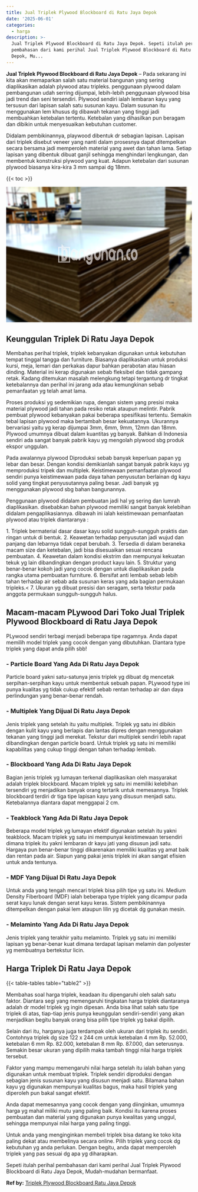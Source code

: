 ```yaml
---
title: Jual Triplek Plywood Blockboard di Ratu Jaya Depok
date: '2025-06-01'
categories:
  - harga
description: >-
  Jual Triplek Plywood Blockboard di Ratu Jaya Depok. Sepeti itulah perihal
  pembahasan dari kami perihal Jual Triplek Plywood Blockboard di Ratu Jaya
  Depok, Mu...
---
```


**Jual Triplek Plywood Blockboard di Ratu Jaya Depok** – Pada sekarang ini kita akan memaparkan salah satu material bangunan yang sering diaplikasikan adalah plywood atau tripleks. penggunaan plywood dalam pembangunan udah serring dijumpai, lebih-lebih penggunaan plywood bisa jadi trend dan seni tersendiri. Plywood sendiri ialah lembaran kayu yang tersusun dari lapisan salah satu susunan kayu. Dalam susunan itu menggunakan lem khusus dg dibawah tekanan yang tinggi jadi membuahkan ketebalan tertentu. Ketebalan yang dihasilkan pun beragam dan dibikin untuk menyesuaikan kebutuhan customer.

Didalam pembikinannya, playwood dibentuk dr sebagian lapisan. Lapisan dari triplek disebut veneer yang nanti dalam prosesnya dapat ditempelkan secara bersama jadi memperoleh material yang awet dan tahan lama. Setiap lapisan yang dibentuk dibuat ganjil sehingga menghindari lengkungan, dan membentuk konstruksi plywood yang kuat. Adapun ketebalan dari susunan plywood biasanya kira-kira 3 mm sampai dg 18mm.

{{< toc >}}

![Jual Triplek Plywood Blockboard di Ratu Jaya Depok](/images/jual-triplek-murah-03.png)

## Keunggulan Triplek Di Ratu Jaya Depok

Membahas perihal triplek, triplek kebanyakan digunakan untuk kebutuhan tempat tinggal tangga dan furniture. Biasanya diaplikasikan untuk produksi kursi, meja, lemari dan perkakas dapur bahkan perabotan atau hiasan dinding. Material ini kerap digunakan sebab fleksibel dan tidak gampang retak. Kadang ditemukan masalah melengkung tetapi tergantung dr tingkat ketebalannya dan perihal ini jarang ada atau kemungkinan sebab pemanfaatan yg telah amat lama.

Proses produksi yg sedemikian rupa, dengan sistem yang presisi maka material plywood jadi tahan pada resiko retak ataupun melintir. Pabrik pembuat plywood kebanyakan pakai beberapa spesifikasi tertentu. Semakin tebal lapisan plywood maka bertambah besar kekuatannya. Ukurannya bervariasi yaitu yg kerap dijumpai 3mm, 6mm, 9mm, 12mm dan 18mm. Plywood umumnya dibuat dalam kuantitas yg banyak. Bahkan di Indonesia sendiri ada sangat banyak pabrik kayu yg mengolah plywood sbg produk ekspor unggulan.

Pada awalannya plywood Diproduksi sebab banyak keperluan papan yg lebar dan besar. Dengan kondisi demikianlah sangat banyak pabrik kayu yg memproduksi tripek dan multiplek. Keistimewaan pemanfaatan plywood sendiri punya keistimewaan pada daya tahan penyusutan berlainan dg kayu solid yang tingkat penyusutannya paling besar. Jadi banyak yg menggunakan plywood sbg bahan bangunannya.

Penggunaan plywood didalam pembuatan jadi hal yg sering dan lumrah diaplikasikan. disebabkan bahan plywood memiliki sangat banyak kelebihan didalam pengaplikasiannya. dibawah ini ialah keistimewaan pemanfaatan plywood atau triplek diantaranya :

1\. Triplek bermaterial dasar dasar kayu solid sungguh-sungguh praktis dan ringan untuk di bentuk. 2. Keawetan terhadap penyusutan jadi wujud dan panjang dan lebarnya tidak cepat berubah. 3. Tersedia di dalam beraneka macam size dan ketebalan, jadi bisa disesuaikan sesuai rencana pembuatan. 4. Keawetan dalam kondisi ekstrim dan mempunyai kekuatan tekuk yg lain dibandingkan dengan product kayu lain. 5. Struktur yang benar-benar kokoh jadi yang cocok dengan untuk diaplikasikan pada rangka utama pembuatan furniture. 6. Bersifat anti lembab sebab lebih tahan terhadap air sebab ada susunan keras yang ada bagian permukaan tripleks.< 7. Ukuran yg dibuat presisi dan seragam, serta tekstur pada anggota permukaan sungguh-sungguh halus.

## Macam-macam PLywood Dari Toko Jual Triplek Plywood Blockboard di Ratu Jaya Depok

PLywood sendiri terbagi menjadi beberapa tipe ragamnya. Anda dapat memilih model triplek yang cocok dengan yang dibutuhkan. Diantara type triplek yang dapat anda pilih sbb!

### \- Particle Board Yang Ada Di Ratu Jaya Depok

Particle board yakni satu-satunya jenis triplek yg dibuat dg mencetak serpihan-serpihan kayu untuk membentuk sebuah papan. PLywood type ini punya kualitas yg tidak cukup efektif sebab rentan terhadap air dan daya perlindungan yang benar-benar rendah.

### \- Multiplek Yang Dijual Di Ratu Jaya Depok

Jenis triplek yang setelah itu yaitu multiplek. Triplek yg satu ini dibikin dengan kulit kayu yang berlapis dan lantas dipres dengan menggunakan tekanan yang tinggi jadi merekat. Tekstur dari multiplek sendiri lebih rapat dibandingkan dengan particle board. Untuk triplek yg satu ini memiliki kapabilitas yang cukup tinggi dengan tahan terhadap lembab.

### \- Blockboard Yang Ada Di Ratu Jaya Depok

Bagian jenis triplek yg lumayan terkenal diaplikasikan oleh masyarakat adalah triplek blockboard. Macam triplek yg satu ini memiliki kelebihan tersendiri yg menjadikan banyak orang tertarik untuk memesannya. Triplek blockboard terdiri dr tiga tipe lapisan kayu yang disusun menjadi satu. Ketebalannya diantara dapat menggapai 2 cm.

### \- Teakblock Yang Ada Di Ratu Jaya Depok

Beberapa model triplek yg lumayan efektif digunakan setelah itu yakni teakblock. Macam triplek yg satu ini mempunyai keistimewaan tersendiri dimana triplek itu yakni lembaran dr kayu jati yang disusun jadi satu. Hargaya pun benar-benar tinggi dikarenakan memiliki kualitas yg amat baik dan rentan pada air. Siapun yang pakai jenis triplek ini akan sangat efisien untuk anda tentunya.

### \- MDF Yang Dijual Di Ratu Jaya Depok

Untuk anda yang tengah mencari triplek bisa pilih tipe yg satu ini. Medium Density Fiberboard (MDF) ialah beberapa type triplek yang dicampur pada serat kayu lunak dengan serat kayu keras. Sistem pembikinannya ditempelkan dengan pakai lem ataupun lilin yg dicetak dg gunakan mesin.

### \- Melaminto Yang Ada Di Ratu Jaya Depok

Jenis triplek yang terakhir yaitu melaminto. Triplek yg satu ini memiliki lapisan yg benar-benar kuat dimana terdapat lapisan melamin dan polyester yg membuatnya bertekstur licin.

## Harga Triplek Di Ratu Jaya Depok

{{< table-tables table="table2" >}}

Membahas soal harga triplek, keadaan itu dipengaruhi oleh salah satu faktor. Diantara segi yang memengaruhi tingkatan harga triplek diantaranya adalah dr model triplek yg ingin dipesan. Anda bisa lihat salah satu tipe triplek di atas, tiap-tiap jenis punya keunggulan sendiri-sendiri yang akan menjadikan begitu banyak orang bisa pilih tipe triplek yg bakal dipilih.

Selain dari itu, harganya juga terdampak oleh ukuran dari triplek itu sendiri. Contohnya triplek dg size 122 x 244 cm untuk ketebalan 4 mm Rp. 52.000, ketebalan 6 mm Rp. 82.000, ketebalan 8 mm Rp. 87.000, dan seterusnya. Semakin besar ukuran yang dipilih maka tambah tinggi nilai harga triplek tersebut.

Faktor yang mampu memengaruhi nilai harga setelah itu ialah bahan yang digunakan untuk membuat triplek. Triplek sendiri diproduksi dengan sebagian jenis susunan kayu yang disusun menjadi satu. Bilamana bahan kayu yg digunakan mempunyai kualitas bagus, maka hasil triplek yang diperoleh pun bakal sangat efektif.

Anda dapat memesannya yang cocok dengan yang diinginkan, umumnya harga yg mahal miliki mutu yang paling baik. Kondisi itu karena proses pembuatan dan material yang digunakan punya kwalitas yang unggul, sehingga mempunyai nilai harga yang paling tinggi.

Untuk anda yang menginginkan membeli triplek bisa datang ke toko kita paling dekat atau membelinya secara online. Pilih triplek yang cocok dg kebutuhan yg anda perlukan. Dengan begitu, anda dapat memperoleh triplek yang pas sesuai dg apa yg diharapkan.

Sepeti itulah perihal pembahasan dari kami perihal Jual Triplek Plywood Blockboard di Ratu Jaya Depok, Mudah-mudahan bermanfaat.

**Ref by:** [Triplek Plywood Blockboard Ratu Jaya Depok](https://id.wikipedia.org/wiki/Triplek)
